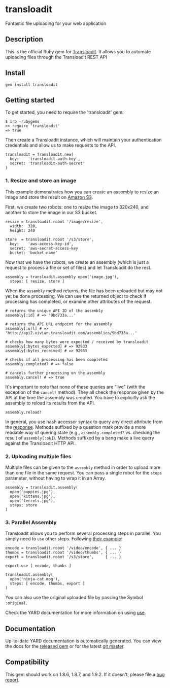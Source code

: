 # transloadit

Fantastic file uploading for your web application

## Description

This is the official Ruby gem for [Transloadit](transloadit.com). It allows
you to automate uploading files through the Transloadit REST API

## Install

    gem install transloadit

## Getting started

To get started, you need to require the 'transloadit' gem:

    $ irb -rubygems
    >> require 'transloadit'
    => true

Then create a Transloadit instance, which will maintain your authentication
credentials and allow us to make requests to the API.

    transloadit = Transloadit.new(
      key:    'transloadit-auth-key',
      secret: 'transloadit-auth-secret'
    )

### 1. Resize and store an image

This example demonstrates how you can create an assembly to resize an image
and store the result on [Amazon S3](http://aws.amazon.com/s3/).

First, we create two robots: one to resize the image to 320x240, and another
to store the image in our S3 bucket.

    resize = transloadit.robot '/image/resize',
      width:  320,
      height: 240

    store  = transloadit.robot '/s3/store',
      key:    'aws-access-key-id',
      secret: 'aws-secret-access-key
      bucket: 'bucket-name'

Now that we have the robots, we create an assembly (which is just a request to
process a file or set of files) and let Transloadit do the rest.

    assembly = transloadit.assembly open('image.jpg'),
      steps: [ resize, store ]

When the `assembly` method returns, the file has been uploaded but may not yet
be done processing. We can use the returned object to check if processing has
completed, or examine other attributes of the request.

    # returns the unique API ID of the assembly
    assembly[:id] # => '9bd733a...'
    
    # returns the API URL endpoint for the assembly
    assembly[:url] # => 'http://api2.vivian.transloadit.com/assemblies/9bd733a...'
    
    # checks how many bytes were expected / received by transloadit
    assembly[:bytes_expected] # => 92933
    assembly[:bytes_received] # => 92933
    
    # checks if all processing has been completed
    assembly.completed? # => false
    
    # cancels further processing on the assembly
    assembly.cancel! # => true

It's important to note that none of these queries are "live" (with the
exception of the `cancel!` method). They all check the response given by the
API at the time the assembly was created. You have to explicitly ask the
assembly to reload its results from the API.

    assembly.reload!

In general, you use hash accessor syntax to query any direct attribute from
the [response](http://transloadit.com/docs/assemblies#response-format).
Methods suffixed by a question mark provide a more readable way of quering
state (e.g., `assembly.completed?` vs. checking the result of
`assembly[:ok]`). Methods suffixed by a bang make a live query against the
Transloadit HTTP API.

### 2. Uploading multiple files

Multiple files can be given to the `assembly` method in order to upload more
than one file in the same request. You can pass a single robot for the
`steps` parameter, without having to wrap it in an Array.

    assembly = transloadit.assembly(
      open('puppies.jpg'),
      open('kittens.jpg'),
      open('ferrets.jpg'),
      steps: store
    )

### 3. Parallel Assembly

Transloadit allows you to perform several processing steps in parallel. You
simply need to `use` other steps. Following 
[their example](http://transloadit.com/docs/assemblies#special-parameters):

    encode = transloadit.robot '/video/encode', { ... }
    thumbs = transloadit.robot '/video/thumbs', { ... }
    export = transloadit.robot '/s3/store',     { ... }
    
    export.use [ encode, thumbs ]
    
    transloadit.assembly(
      open('ninja-cat.mpg'),
      steps: [ encode, thumbs, export ]
    )

You can also use the original uploaded file by passing the Symbol `:original`.

Check the YARD documentation for more information on using
[use](http://rubydoc.info/gems/transloadit/frames/Transloadit/Robot#use-instance_method).

## Documentation

Up-to-date YARD documentation is automatically generated. You can view the
docs for the [released gem](http://rubydoc.info/gems/transloadit/frames) or
for the latest [git master](http://rubydoc.info/github/stouset/transloadit/master/frames).

## Compatibility

This gem should work on 1.8.6, 1.8.7, and 1.9.2. If it doesn't, please file a
[bug report](https://github.com/stouset/transloadit/issues).
